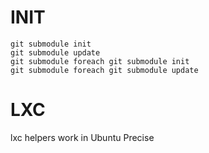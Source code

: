 # INIT

    git submodule init
    git submodule update
    git submodule foreach git submodule init
    git submodule foreach git submodule update

# LXC

lxc helpers work in Ubuntu Precise
